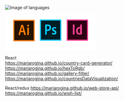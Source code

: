 
![Image of languages](https://encrypted-tbn0.gstatic.com/images?q=tbn:ANd9GcSch5zjv-c1NqGhYflOax2qQlJint1U2_0KZsUXnHAQwktUN2nxqimDbxya6aki7Em6Mts&usqp=CAU)

![Image of Adobe](https://raw.githubusercontent.com/mariarogina/mariarogina/main/adobe.png)


React  
https://mariarogina.github.io/country-card-generator/
https://mariarogina.github.io/hexToRgb/
https://mariarogina.github.io/gallery-filter/
https://mariarogina.github.io/countriesDataVisualization/

React/redux 
https://mariarogina.github.io/web-store-api/ 
https://mariarogina.github.io/wish-list/

